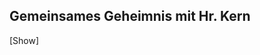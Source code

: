 ## Gemeinsames Geheimnis mit Hr. Kern

<a id="show-secret-1" onclick="document.getElementById('secret-1').style.display=''; document.getElementById('show-secret-1').style.display='none';" class="link">[Show]</a><span id="secret-1" style="display: none"><a onclick="document.getElementById('secret-1').style.display='none'; document.getElementById('show-secret-1').style.display='';" class="link">[Hide]</a><br>
[[Rudolf Kern]] hat mir geholfen, meine Geliebte Susannah aus Wien und in Sicherheit zu schaffen, als ich entdecken musste, dass sie eine Jüdin ist!
</span>